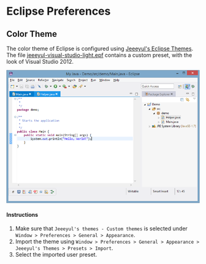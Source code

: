 # Eclipse Preferences
## Color Theme
The color theme of Eclipse is configured using [Jeeeyul's Eclipse Themes](https://github.com/jeeeyul/eclipse-themes). The file [jeeeyul-visual-studio-light.epf](jeeeyul-visual-studio-light.epf) contains a custom preset, with the look of Visual Studio 2012.

![screenshot](scrn-jeeeyul-visual-studio-light.PNG)

#### Instructions

1. Make sure that `Jeeeyul's themes - Custom themes` is selected under `Window > Preferences > General > Appearance`.
2. Import the theme using  `Window > Preferences > General > Appearance > Jeeeyul's Themes > Presets > Import`.
3. Select the imported user preset.
